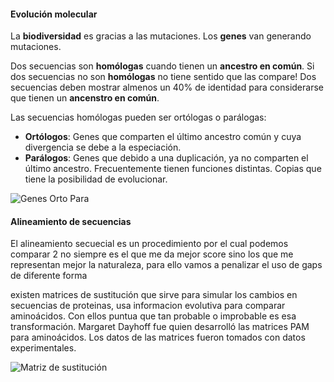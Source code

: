 #### Evolución molecular

La **biodiversidad** es gracias a las mutaciones.
Los **genes** van generando mutaciones.

Dos secuencias son **homólogas** cuando tienen un **ancestro en común**.
Si dos secuencias no son **homólogas** no tiene sentido que las compare!
Dos secuencias deben mostrar almenos un 40% de identidad para considerarse que tienen un **ancenstro en común**.

Las secuencias homólogas pueden ser ortólogas o parálogas:
- **Ortólogos**: Genes que comparten el último ancestro común y cuya divergencia se debe a la especiación.
- **Parálogos**: Genes que debido a una duplicación, ya no comparten el último ancestro. Frecuentemente tienen funciones distintas. Copias que tiene la posibilidad de evolucionar.

![Genes Orto Para](https://github.com/wisaku/Bioinformatica-UNQ/blob/master/TP5_AlineamientYBlast/practica/extra/homology_en1.png)

#### Alineamiento de secuencias

El alineamiento secuecial es un procedimiento por el cual podemos comparar 2 
no siempre es el que me da mejor score sino los que me representan mejor la naturaleza, para ello vamos a penalizar el uso de gaps de diferente forma

existen matrices de sustitución que sirve para simular los cambios en secuencias de proteinas, usa informacion evolutiva para comparar aminoácidos. Con ellos puntua que tan probable o improbable es esa transformación.
Margaret Dayhoff fue quien desarrolló las matrices PAM para aminoácidos. Los datos de las matrices fueron tomados con datos experimentales.

![Matriz de sustitución](https://github.com/wisaku/Bioinformatica-UNQ/blob/master/TP5_AlineamientYBlast/practica/extra/pam1.png)
